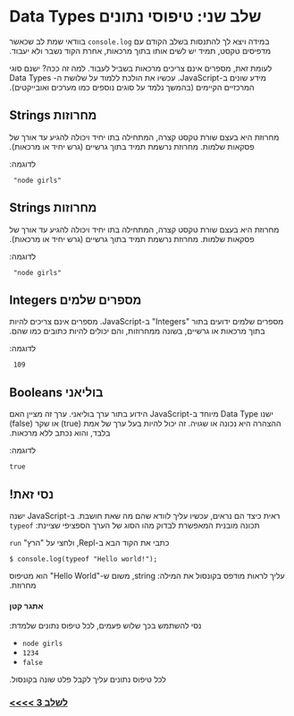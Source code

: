 # &#x202b; שלב שני: טיפוסי נתונים Data Types
&#x202b;
במידה ויצא לך להתנסות בשלב הקודם עם `console.log` בוודאי שמת לב שכאשר מדפיסים טקסט, תמיד יש לשים אותו בתוך מרכאות, אחרת הקוד נשבר ולא יעבוד.

&#x202b;
לעומת זאת, מספרים אינם צריכים מרכאות בשביל לעבוד. למה זה ככה? ישנם סוגי מידע שונים ב-JavaScript.
עכשיו את הולכת ללמוד על שלושת ה- Data Types המרכזיים הקיימים (בהמשך נלמד על סוגים נוספים כמו מערכים ואובייקטים).

## &#x202b; מחרוזות Strings

&#x202b;
מחרוזת היא בעצם שורת טקסט קצרה, המתחילה בתו יחיד ויכולה להגיע עד אורך של פסקאות שלמות. מחרוזת נרשמת תמיד בתוך גרשיים (גרש יחיד או מרכאות).

&#x202b;
לדוגמה:

```
 "node girls"  
```

## &#x202b; מחרוזות Strings

&#x202b;
מחרוזת היא בעצם שורת טקסט קצרה, המתחילה בתו יחיד ויכולה להגיע עד אורך של פסקאות שלמות. מחרוזת נרשמת תמיד בתוך גרשיים (גרש יחיד או מרכאות).

&#x202b;
לדוגמה:

```
 "node girls"  
```

## &#x202b; מספרים שלמים Integers

&#x202b;
מספרים שלמים ידועים בתור "Integers" ב-JavaScript. מספרים אינם צריכים להיות בתוך מרכאות או גרשיים, בשונה ממחרוזות, והם יכולים להיות כתובים כמו שהם.

&#x202b;
לדוגמה:

```
 109 
```

## &#x202b; בוליאני Booleans

&#x202b;
ישנו Data Type מיוחד ב-JavaScript הידוע בתור ערך בוליאני. ערך זה מציין האם ההצהרה היא נכונה או שגויה. זה יכול להיות בעל ערך של אמת (true) או שקר (false) בלבד, והוא נכתב ללא מרכאות.

&#x202b;
לדוגמה:

```
true 
```

## &#x202b; נסי זאת!

&#x202b;
ראית כיצד הם נראים, עכשיו עליך לוודא שהם מה שאת חושבת. ב-JavaScript ישנה תכונה מובנית המאפשרת לבדוק מהו הסוג של הערך הספציפי שציינת: `typeof` 

&#x202b;
כתבי את הקוד הבא ב-Repl, ולחצי על "הרץ" `run`

```
$ console.log(typeof "Hello world!");  
```

&#x202b;
עליך לראות מודפס בקונסול את המילה: string, משום ש-"Hello World" הוא מטיפוס מחרוזת.

#### &#x202b; אתגר קטן

&#x202b;
נסי להשתמש בכך שלוש פעמים, לכל טיפוס נתונים שלמדת:
* `node girls`
* `1234`
* `false`

&#x202b;
לכל טיפוס נתונים עליך לקבל פלט שונה בקונסול.


### &#x202b; [לשלב 3 >>>>](https://github.com/node-girls/beginners-javascript-hebrew/blob/master/step03.md)

